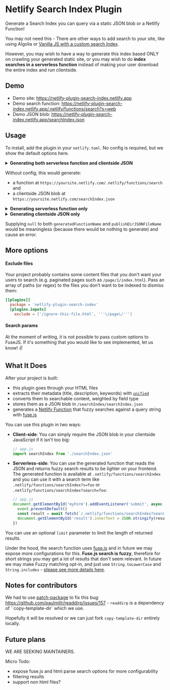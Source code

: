 # Netlify Search Index Plugin

Generate a Search Index you can query via a static JSON blob or a Netlify Function!

You may not need this - There are other ways to add search to your site, like using Algolia or [Vanilla JS with a custom search Index](https://www.hawksworx.com/blog/adding-search-to-a-jamstack-site/).

However, you may wish to have a way to generate this index based ONLY on crawling your generated static site, or you may wish to do **index searches in a serverless function** instead of making your user download the entire index and run clientside.

## Demo

- Demo site: https://netlify-plugin-search-index.netlify.app
- Demo search function: https://netlify-plugin-search-index.netlify.app/.netlify/functions/search?s=web
- Demo JSON blob: https://netlify-plugin-search-index.netlify.app/searchIndex.json

## Usage

To install, add the plugin in your `netlify.toml`. No config is required, but we show the default options here.

<details>
<summary><b>Generating both serverless function and clientside JSON</b></summary>

```toml
[build]
  functions = 'functions' # must specify a functions folder for this to work
[[plugins]]
  package = 'netlify-plugin-search-index'
  # all inputs are optional, we just show you the defaults below
  # [plugins.inputs]
    # ignore = ["/ignore-this-file.html"] # don't index this file
    # generatedFunctionName = 'search' # change the name of generated folder in case of conflicts, use `null` to turn off
    # publishDirJSONFileName = 'searchIndex' # also use null to turn off
```

</details>

Without config, this would generate:

- a function at `https://yoursite.netlify.com/.netlify/functions/search` and
- a clientside JSON blob at `https://yoursite.netlify.com/searchIndex.json`

<details>
<summary><b>Generating serverless function only</b></summary>
  
To use this plugin only for the generated serveless function, supply `null` to the `publishDirJSONFileName`:

```toml
[[plugins]]
  package = 'netlify-plugin-search-index'
  [plugins.inputs]
    generatedFunctionName = 'mySearchFunction'
    publishDirJSONFileName = 'null'
```

This would generate a Netlify function at `https://yoursite.netlify.com/.netlify/functions/mySearchFunction` which you can query with `https://yoursite.netlify.com/.netlify/functions/mySearchFunction?search=foo`.

</details>

<details>
<summary><b>Generating clientside JSON only</b></summary>

To use this plugin only for the clientside JSON file, supply `null` to the `generatedFunctionName`:

```toml
[[plugins]]
  package = 'netlify-plugin-search-index'
  [plugins.inputs]
    generatedFunctionName = 'null'
    publishDirJSONFileName = 'mySearchIndex' # you can use / to nest in a directory
```

This would generate a clientside JSON at `https://yoursite.netlify.com/mySearchIndex.json`.

</details>

Supplying `null` to both `generatedFunctionName` and `publishDirJSONFileName` would be meaningless (because there would be nothing to generate) and cause an error.

## More options

#### Exclude files

Your project probably contains some content files that you don't want your users to search (e.g. paginated pages such as `/page/1/index.html`). Pass an array of paths (or regex) to the files you don’t want to be indexed to dismiss them:

```toml
[[plugins]]
  package = 'netlify-plugin-search-index'
  [plugins.inputs]
    exclude = ['/ignore-this-file.html', '''\/page\/''']
```

#### Search params

At the moment of writing, it is not possible to pass custom options to FuseJS.
If it's something that you would like to see implemented, let us know! ✌️


## What It Does

After your project is built:

- this plugin goes through your HTML files
- extracts their metadata (title, description, keywords) with [`unified`](https://unifiedjs.com/)
- converts them to searchable content, weighted by field type
- stores them as a JSON blob in `/searchIndex/searchIndex.json`
- generates a [Netlify Function](https://docs.netlify.com/functions/overview/?utm_source=twitter&utm_medium=laddersblog-swyx&utm_campaign=devex) that fuzzy searches against a query string with [fuse.js](https://fusejs.io/)

You can use this plugin in two ways:

- **Client-side**: You can simply require the JSON blob in your clientside JavaScript if it isn't too big:
    ```js
    // app.js
    import searchIndex from './searchIndex.json'
    ```
- **Serverless-side**: You can use the generated function that reads the JSON and returns fuzzy search results to be lighter on your frontend. The generated function is available at `.netlify/functions/searchIndex` and you can use it with a search term like `.netlify/functions/searchIndex?s=foo` or `.netlify/functions/searchIndex?search=foo`:
    ```js
    // app.js
    document.getElementById('myForm').addEventListener('submit', async event => {
      event.preventDefault()
      const result = await fetch(`/.netlify/functions/searchIndex?search=${event.target.searchText.value}&limit=25`).then(x => x.json())
      document.getElementById('result').innerText = JSON.stringify(result, null, 2)
    })
    ```

You can use an optional `limit` parameter to limit the length of returned results.

Under the hood, the search function uses [fuse.js](https://fusejs.io/) and in future we may expose more configurations for this. **Fuse.js search is fuzzy**, therefore for short strings you may get a lot of results that don't seem relevant. In future we may make Fuzzy matching opt-in, and just use `String.toLowerCase` and `String.includes` - [please see more details here](https://github.com/sw-yx/netlify-plugin-search-index/issues/19).

## Notes for contributors

We had to use [patch-package](https://github.com/ds300/patch-package) to fix this bug: https://github.com/paulmillr/readdirp/issues/157 - `readdirp` is a dependency of ``copy-template-dir` which we use.

Hopefully it will be resolved or we can just fork `copy-template-dir` entirely locally.

## Future plans

WE ARE SEEKING MAINTAINERS.

Micro Todo:
- expose fuse.js and html parse search options for more configurability
- filtering results
- support non html files?
